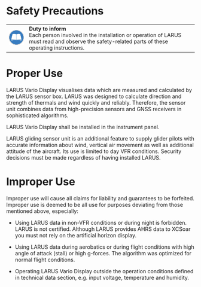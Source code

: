 # Safety Precautions

|       |                                     |
|-------|-------------------------------------|
| <img width="96" alt="Documentation" src="Images/blueHandbook-m.png" />| **Duty to inform**<br> Each person involved in the installation or operation of LARUS must read and observe the safety-related parts of these operating instructions. |

# Proper Use
LARUS Vario Display visualises data which are measured and calculated by the LARUS sensor box. LARUS was designed to calculate direction and strength of thermals and wind quickly and reliably. Therefore, the sensor unit combines data from high-precision sensors and GNSS receivers in sophisticated algorithms. 

LARUS Vario Display shall be installed in the instrument panel.

LARUS gliding sensor unit is an additional feature to supply glider pilots with accurate information about wind, vertical air movement as well as additional attitude of the aircraft. Its use is limited to day VFR conditions. Security decisions must be made regardless of having installed LARUS.

# Improper Use

Improper use will cause all claims for liability and guarantees to be forfeited. Improper use is deemed to be all use for purposes deviating from those mentioned above, especially:
* Using LARUS data in non-VFR conditions or during night is forbidden. LARUS is not certified. Although LARUS provides AHRS data to XCSoar you must not rely on the artificial horizon display.

* Using LARUS data during aerobatics or during flight conditions with high angle of attack (stall) or high g-forces. The algorithm was optimized for normal flight conditions.  

* Operating LARUS Vario Display outside the operation conditions defined in technical data section, e.g. input voltage, temperature and humidity.